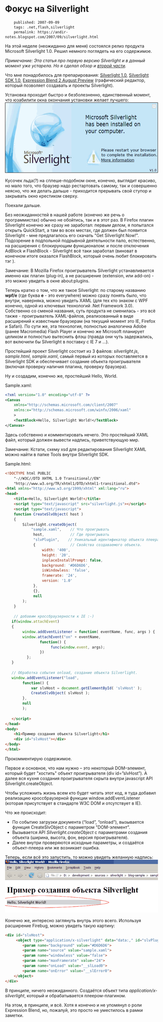 Фокус на Silverlight
====================

        published: 2007-09-09 
        tags: .net,flash,silverlight 
        permalink: https://andir-notes.blogspot.com/2007/09/silverlight.html

На этой неделе (неожиданно для меня) состоялся релиз продукта Microsoft Silverlight 1.0. Решил немного поглядеть на его содержимое.

_Примечание: Эта статья про первую версию Silverlight и в данный момент уже устарела. Но я сделал обзор и_ [_второй части_](http://andir-notes.blogspot.com/2009/02/silverlight-2.html "Andir: Фокус на Silverlight 2")_._

Что мне понадобилось для препарирования: [Silverlight 1.0](http://go.microsoft.com/fwlink/?LinkID=88632&clcid=0x409), [Silverlight SDK 1.0](http://www.microsoft.com/downloads/details.aspx?FamilyId=FB7900DB-4380-4B0F-BB95-0BAEC714EE17&displaylang=en), [Expression Blend 2 August Preview](http://www.microsoft.com/downloads/details.aspx?familyid=69540337-B619-4A47-AC27-52D8AF3A7830&displaylang=en) (графический редактор, который позволяет создавать и проекты Silverlight).

Установка проходит быстро и безболезненно, единственный момент, что юзабилити окна окончания установки желает лучшего:  
![screenshot-silverlight-installed](silverlight-install.gif)

Кусочек льда(?) на сплеше-подобном окне, конечно, выглядит красиво, но мало того, что браузер надо рестартовать самому, так и совершенно неясно, что же делать дальше - приходится прерывать свой ступор и закрывать окно крестиком сверху.

Поехали дальше.

Без неожиданностей в нашей работе (конечно же речь о программистах) обычно не обойтись, так и в этот раз. В Firefox плагин Silverlight конечно же сразу не заработал: первым делом, я попытался открыть QuickStart, а там во всех местах, где должен был появится Silverlight - мне предлагалось его скачать "Get Silverlight Now!". Подозрение в подпольной подрывной деятельности пало, естественно, на расширения с блокирующим функционалом: и после отключения AdBlock и FlashBlock - Silverlight всё таки заработал (виноват в конечном итоге оказался FlashBlock, который очень любит блокировать тэг <object>).

Замечание: В Mozilla Firefox проигрыватель Silverlight устанавливается именно как плагин (plug-in), а не расширение (extension, или add-on) - это можно увидеть в окне about:plugins.

Теперь кратко о том, что же такое Silverlight: по старому названию **wpf/e** (где буква **e** - это everywhere) можно сразу понять было, что внутри, наверняка, можно увидеть XAML (для тех кто знаком с WPF конечно, одной из ключевых технологий .Net Framework 3.0). Собственно со сменой названия, суть продукта не сменилась - это всё также - проигрыватель XAML-файлов, реализованный в виде расширений к известным браузерам (на текущий момент это IE, Firefox и Safari). По сути же, эта технология, полностью аналогична Adobe (ранее Macromedia) Flash Player и конечно же Microsoft планирует целиком и полностью вытеснить флэш (правда они чуть задержались, вот включили бы Silverlight в поставку с IE 7 и ...).

Простейший проект Silverlight состоит из 3 файлов: _silverlight.js_, _sample.html_, _sample.xaml_, самый первый из которых поставляется в Silverlight SDK и обеспечивает создание объекта проигрывателя (включая проверку наличия плагина, проверку браузера).

Ну и создадим, конечно же, простейший Hello, World.

Sample.xaml:  
``` xml
<?xml version="1.0" encoding="utf-8" ?>
<Canvas
    xmlns="http://schemas.microsoft.com/client/2007"
    xmlns:x="http://schemas.microsoft.com/winfx/2006/xaml"
    >
    <TextBlock>Hello, Silverlight World!</TextBlock>
</Canvas>
```

Здесь собственно и комментировать нечего. Это простейший XAML файл, который должен вывести надпись, приветствующую мир.

Замечание: Кстати, схему xsd для редактирования Silverlight XAML можно найти в папке Tools внутри Silverlight SDK.

Sample.html:  

``` html
<!DOCTYPE html PUBLIC
    "-//W3C//DTD XHTML 1.0 Transitional//EN"
    "http://www.w3.org/TR/xhtml1/DTD/xhtml1-transitional.dtd">
<html xmlns="http://www.w3.org/1999/xhtml" xml:lang="ru">
<head>
    <title>Hello, Silverlight World!</title>
    <script type="text/javascript" src="silverlight.js"></script>
    <script type="text/javascript">
    function CreateSlvObject( host )
    {       
        Silverlight.createObject(
            "sample.xaml",    // Что проигрывать
             host,            // Где проигрывать
             "slvPlugin",    // Уникальный идентификатор объекта плеера.
             {                // Свойства создаваемого объекта.
                 width: '400',
                 height: '20',
                 inplaceInstallPrompt: false,
                 background: '#D6D6D6',
                 isWindowless: 'false',
                 framerate: '24',
                 version: '1.0'
             },
             {},
             null
        );
    }

    // добавим кроссбраузерности к IE :-)
   if(window.attachEvent)
   {
        window.addEventListener = function( eventName, func, args ) {
        window.attachEvent("on" + eventName,
                function() {
                     func(window.event, args);
                })
          };
   }

   // Обработка события onload, создание объекта Silverlight.
   window.addEventListener("load",
        function() {
            var slvHost = document.getElementById( 'slvHost' );
            CreateSlvObject( slvHost );
        },
        null
        );

   </script>
</head>
<body>
    <h1>Пример создания объекта Silverlight</h1>
    <div id="slvHost"></div>
</body>
</html>
```

Прокомментирую содержимое.

Первое и основное, что нам нужно – это некоторый DOM–элемент, который будет "хостить" объект проигрывателя (div id=”slvHost”). А далее вся кухня создания проигрывателя скрыта внутри javascript API Silverlight.createObject.

Чтобы усложнить жизнь всем кто будет читать этот код, я туда добавил реализацию кроссбраузерной функции window.addEventListener (которая присутствует в стандарте W3C DOM и отсутствует в IE).

Что же происходит:

*   По событию загрузки документа (“load”, “onload”), вызывается функция CreateSlvObject с параметром "DOM-элемент".
*   Вызывается API _Silverlight.createObject_ с параметрами создания объекта (ширина, высота, фон, версия проигрывателя).
*   Далее внутри проверяются исходные параметры, и создаётся объект-плеера или же возникает ошибка.

Теперь, если всё это запустить, то можно увидеть желанную надпись:  
![screenshot-silverlight-sample](silverlight-sample.gif)

Конечно же, интересно заглянуть внутрь этого всего. Используя расширение Firebug, можно увидеть такую картину:

``` html
<div id="slvHost">
     <object type="application/x-silverlight" data="data:," id="slvPlugin" height="20" width="400">
        <param name="background" value="#D6D6D6">
        <param name="source" value="sample.xaml">
        <param name="windowless" value="false">
        <param name="maxFramerate" value="24">
        <param name="onLoad" value="__slLoad0">
        <param name="onError" value="__slError0">
    </object>
</div>
```

В принципе, ничего неожиданного. Создаётся объект типа _application/x-silverlight_, который и обрабатывается плеером-плагином.

На этом, в принципе, и всё. Хотя я конечно и не упомянул о роли Expression Blend, но, пожалуй, это просто не уместилось в рамки заметки.